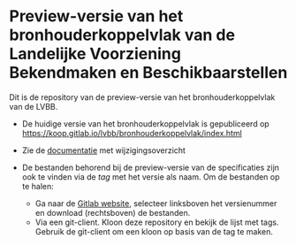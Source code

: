 # Preview-versie van het bronhouderkoppelvlak van de Landelijke Voorziening Bekendmaken en Beschikbaarstellen

Dit is de repository van de preview-versie van het bronhouderkoppelvlak van de LVBB.

- De huidige versie van het bronhouderkoppelvlak is gepubliceerd op https://koop.gitlab.io/lvbb/bronhouderkoppelvlak/index.html

- Zie de [documentatie](https://koop.gitlab.io/lvbb/voorinzage/bronhouderkoppelvlak-preview-b/index.html) met wijzigingsoverzicht
- De bestanden behorend bij de preview-versie van de specificaties zijn ook te vinden via de *tag* met het versie als naam. Om de bestanden op te halen:
    - Ga naar de [Gitlab website](https://gitlab.com/koop/lvbb/voorinzage/bronhouderkoppelvlak-preview-b/), selecteer linksboven het versienummer en download (rechtsboven) de bestanden.
    - Via een git-client. Kloon deze repository en bekijk de lijst met tags. Gebruik de git-client om een kloon op basis van de tag te maken.
